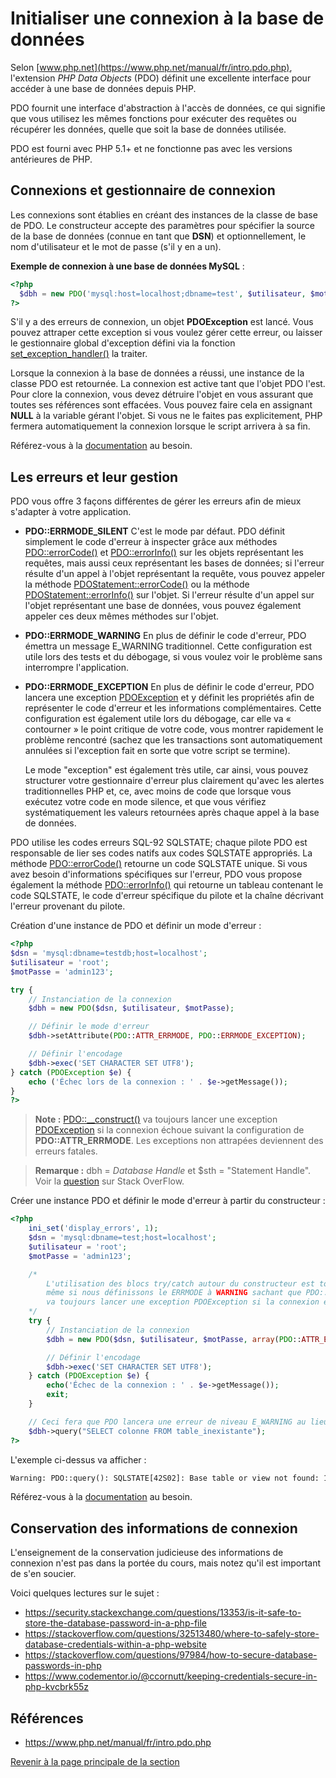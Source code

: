 # Initialiser une connexion à la base de données

Selon [www.php.net](https://www.php.net/manual/fr/intro.pdo.php), l'extension _PHP Data Objects_ (PDO) définit une excellente interface pour accéder à une base de données depuis PHP.

PDO fournit une interface d'abstraction à l'accès de données, ce qui signifie que vous utilisez les mêmes fonctions pour exécuter des requêtes ou récupérer les données, quelle que soit la base de données utilisée.

PDO est fourni avec PHP 5.1+ et ne fonctionne pas avec les versions antérieures de PHP.

## Connexions et gestionnaire de connexion

Les connexions sont établies en créant des instances de la classe de base de PDO. Le constructeur accepte des paramètres pour spécifier la source de la base de données (connue en tant que __DSN__) et optionnellement, le nom d'utilisateur et le mot de passe (s'il y en a un).

__Exemple de connexion à une base de données MySQL__ :

```php
<?php
  $dbh = new PDO('mysql:host=localhost;dbname=test', $utilisateur, $motPasse);
?>
```

S'il y a des erreurs de connexion, un objet __PDOException__ est lancé. Vous pouvez attraper cette exception si vous voulez gérer cette erreur, ou laisser le gestionnaire global d'exception défini via la fonction [set_exception_handler()](https://www.php.net/manual/fr/function.set-exception-handler.php) la traiter.

Lorsque la connexion à la base de données a réussi, une instance de la classe PDO est retournée. La connexion est active tant que l'objet PDO l'est. Pour clore la connexion, vous devez détruire l'objet en vous assurant que toutes ses références sont effacées. Vous pouvez faire cela en assignant __NULL__ à la variable gérant l'objet. Si vous ne le faites pas explicitement, PHP fermera automatiquement la connexion lorsque le script arrivera à sa fin.

Référez-vous à la [documentation](https://www.php.net/manual/fr/pdo.connections.php) au besoin.

## Les erreurs et leur gestion

PDO vous offre 3 façons différentes de gérer les erreurs afin de mieux s'adapter à votre application.

- __PDO::ERRMODE_SILENT__
  C'est le mode par défaut. PDO définit simplement le code d'erreur à inspecter grâce aux méthodes [PDO::errorCode()](https://www.php.net/manual/fr/pdo.errorcode.php) et [PDO::errorInfo()](https://www.php.net/manual/fr/pdo.errorinfo.php) sur les objets représentant les requêtes, mais aussi ceux représentant les bases de données; si l'erreur résulte d'un appel à l'objet représentant la requête, vous pouvez appeler la méthode [PDOStatement::errorCode()](https://www.php.net/manual/fr/pdostatement.errorcode.php) ou la méthode [PDOStatement::errorInfo()](https://www.php.net/manual/fr/pdostatement.errorinfo.php) sur l'objet. Si l'erreur résulte d'un appel sur l'objet représentant une base de données, vous pouvez également appeler ces deux mêmes méthodes sur l'objet.
- __PDO::ERRMODE_WARNING__
  En plus de définir le code d'erreur, PDO émettra un message E_WARNING traditionnel. Cette configuration est utile lors des tests et du débogage, si vous voulez voir le problème sans interrompre l'application.
- __PDO::ERRMODE_EXCEPTION__
  En plus de définir le code d'erreur, PDO lancera une exception [PDOException](https://www.php.net/manual/fr/class.pdoexception.php) et y définit les propriétés afin de représenter le code d'erreur et les informations complémentaires. Cette configuration est également utile lors du débogage, car elle va « contourner » le point critique de votre code, vous montrer rapidement le problème rencontré (sachez que les transactions sont automatiquement annulées si l'exception fait en sorte que votre script se termine).

  Le mode "exception" est également très utile, car ainsi, vous pouvez structurer votre gestionnaire d'erreur plus clairement qu'avec les alertes traditionnelles PHP et, ce, avec moins de code que lorsque vous exécutez votre code en mode silence, et que vous vérifiez systématiquement les valeurs retournées après chaque appel à la base de données.

PDO utilise les codes erreurs SQL-92 SQLSTATE; chaque pilote PDO est responsable de lier ses codes natifs aux codes SQLSTATE appropriés. La méthode [PDO::errorCode()](https://www.php.net/manual/fr/pdo.errorcode.php) retourne un code SQLSTATE unique. Si vous avez besoin d'informations spécifiques sur l'erreur, PDO vous propose également la méthode [PDO::errorInfo()](https://www.php.net/manual/fr/pdo.errorinfo.php) qui retourne un tableau contenant le code SQLSTATE, le code d'erreur spécifique du pilote et la chaîne décrivant l'erreur provenant du pilote.

Création d'une instance de PDO et définir un mode d'erreur :

```php
<?php
$dsn = 'mysql:dbname=testdb;host=localhost';
$utilisateur = 'root';
$motPasse = 'admin123';

try {
    // Instanciation de la connexion
    $dbh = new PDO($dsn, $utilisateur, $motPasse);

    // Définir le mode d'erreur
    $dbh->setAttribute(PDO::ATTR_ERRMODE, PDO::ERRMODE_EXCEPTION);

    // Définir l'encodage
    $dbh->exec('SET CHARACTER SET UTF8');
} catch (PDOException $e) {
    echo ('Échec lors de la connexion : ' . $e->getMessage());
}
?>
```

>**Note :** [PDO::__construct()](https://www.php.net/manual/fr/pdo.construct.php) va toujours lancer une exception [PDOException](https://www.php.net/manual/fr/class.pdoexception.php) si la connexion échoue suivant la configuration de __PDO::ATTR_ERRMODE__. Les exceptions non attrapées deviennent des erreurs fatales.

>**Remarque :** dbh = _Database Handle_ et $sth = "Statement Handle". Voir la [question](https://stackoverflow.com/questions/6379752/php-pdo-what-do-dbh-and-sth-stand-for) sur Stack OverFlow.

Créer une instance PDO et définir le mode d'erreur à partir du constructeur :

```php
<?php
    ini_set('display_errors', 1);
    $dsn = 'mysql:dbname=test;host=localhost';
    $utilisateur = 'root';
    $motPasse = 'admin123';

    /*
        L'utilisation des blocs try/catch autour du constructeur est toujours valide
        même si nous définissons le ERRMODE à WARNING sachant que PDO::__construct
        va toujours lancer une exception PDOException si la connexion échoue.
    */
    try {
        // Instanciation de la connexion
        $dbh = new PDO($dsn, $utilisateur, $motPasse, array(PDO::ATTR_ERRMODE => PDO::ERRMODE_WARNING));

        // Définir l'encodage
        $dbh->exec('SET CHARACTER SET UTF8');
    } catch (PDOException $e) {
        echo('Échec de la connexion : ' . $e->getMessage());
        exit;
    }

    // Ceci fera que PDO lancera une erreur de niveau E_WARNING au lieu d'une exception (lorsque la table n'existe pas)
    $dbh->query("SELECT colonne FROM table_inexistante");
?>
```

L'exemple ci-dessus va afficher :

```txt
Warning: PDO::query(): SQLSTATE[42S02]: Base table or view not found: 1146 Table 'demo_acces_donnees.table_inexistante' doesn't exist in C:\Bitnami\wampstack\apache2\htdocs\test\test.php on line 21
```

Référez-vous à la [documentation](https://www.php.net/manual/fr/pdo.error-handling.php) au besoin.

## Conservation des informations de connexion

L'enseignement de la conservation judicieuse des informations de connexion n'est pas dans la portée du cours, mais notez qu'il est important de s'en soucier.

Voici quelques lectures sur le sujet :

- <https://security.stackexchange.com/questions/13353/is-it-safe-to-store-the-database-password-in-a-php-file>
- <https://stackoverflow.com/questions/32513480/where-to-safely-store-database-credentials-within-a-php-website>
- <https://stackoverflow.com/questions/97984/how-to-secure-database-passwords-in-php>
- <https://www.codementor.io/@ccornutt/keeping-credentials-secure-in-php-kvcbrk55z>

## Références

- <https://www.php.net/manual/fr/intro.pdo.php>

[Revenir à la page principale de la section](README.md)
